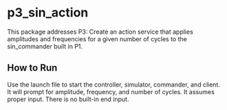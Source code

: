# p3_sin_action

This package addresses P3:  Create an action service that applies amplitudes and frequencies for a given number of cycles to the sin_commander built in P1.

## How to Run

Use the launch file to start the controller, simulator, commander, and client.  It will prompt for amplitude, frequency, and number of cycles. It assumes proper input.  There is no built-in end input.
